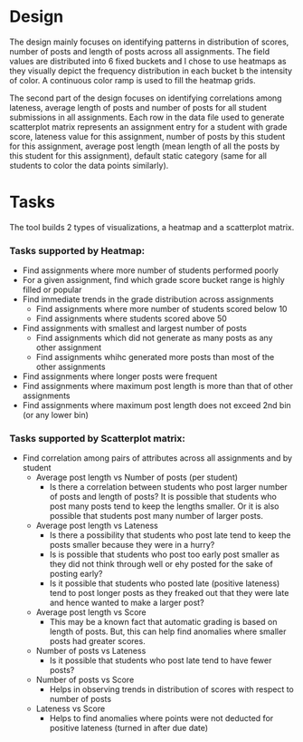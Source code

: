 # Design
The design mainly focuses on identifying patterns in distribution of scores, number of posts and length of posts across all assignments. The field values are distributed into 6 fixed buckets and I chose to use heatmaps as they visually depict the frequency distribution in each bucket b the intensity of color. A continuous color ramp is used to fill the heatmap grids. 

The second part of the design focuses on identifying correlations among lateness, average length of posts and number of posts for all student submissions in all assignments. Each row in the data file used to generate scatterplot matrix represents an assignment entry for a student with grade score, lateness value for this assignment, number of posts by this student for this assignment, average post length (mean length of all the posts by this student for this assignment), default static category (same for all students to color the data points similarly).

# Tasks
The tool builds 2 types of visualizations, a heatmap and a scatterplot matrix.

### Tasks supported by Heatmap:
- Find assignments where more number of students performed poorly
- For a given assignment, find which grade score bucket range is highly filled or popular
- Find immediate trends in the grade distribution across assignments
  - Find assignments where more number of students scored below 10
  - Find assignments where students scored above 50
- Find assignments with smallest and largest number of posts
  - Find assignments which did not generate as many posts as any other assignment
  - Find assignments whihc generated more posts than most of the other assignments
- Find assignments where longer posts were frequent
- Find assignments where maximum post length is more than that of other assignments
- Find assignments where maximum post length does not exceed 2nd bin (or any lower bin)

### Tasks supported by Scatterplot matrix:
- Find correlation among pairs of attributes across all assignments and by student
  - Average post length vs Number of posts (per student)
    - Is there a correlation between students who post larger number of posts and length of posts? It is possible that students who post many posts tend to keep the lengths smaller. Or it is also possible that students post many number of larger posts.
  - Average post length vs Lateness
    - Is there a possibility that students who post late tend to keep the posts smaller because they were in a hurry?
    - Is is possible that students who post too early post smaller as they did not think through well or ehy posted for the sake of posting early?
    - Is it possible that students who posted late (positive lateness) tend to post longer posts as they freaked out that they were late and hence wanted to make a larger post?
  - Average post length vs Score
    - This may be a known fact that automatic grading is based on length of posts. But, this can help find anomalies where smaller posts had greater scores.
  - Number of posts vs Lateness
    - Is it possible that students who post late tend to have fewer posts?
  - Number of posts vs Score
    - Helps in observing trends in distribution of scores with respect to number of posts
  - Lateness vs Score
    - Helps to find anomalies where points were not deducted for positive lateness (turned in after due date)
  
